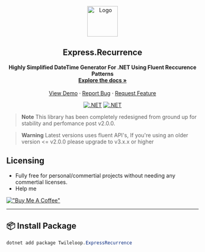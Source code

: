 <!-- PROJECT LOGO -->
<br />
<div align="center">
  <a href="https://github.com/othneildrew/Best-README-Template">
    <img src="https://cdn-icons-png.flaticon.com/512/5299/5299032.png" alt="Logo" width="80" height="80">
  </a>

  <h2 align="center">Express.Recurrence</h2>

  <p align="center">
    <b>Highly Simplified DateTime Generator For .NET Using Fluent Reccurence Patterns</b>
    <br />
    <a href="https://github.com/othneildrew/Best-README-Template"><strong>Explore the docs »</strong></a>
    <br />
    <br />
    <a href="https://github.com/othneildrew/Best-README-Template">View Demo</a>
    ·
    <a href="https://github.com/othneildrew/Best-README-Template/issues">Report Bug</a>
    ·
    <a href="https://github.com/othneildrew/Best-README-Template/issues">Request Feature</a>
  </p>
  
  [![.NET](https://img.shields.io/github/actions/workflow/status/sangeethnandakumar/ExpressRecurrence-Pilot/sonar.yml?branch=master&label=SonarQube%20%28Code%20Quality%29&style=flat-square)](https://www.nuget.org/packages/Twileloop.ExpressRecurrence/)
  [![.NET](https://img.shields.io/nuget/dt/Twileloop.ExpressRecurrence?label=NuGet%20Downloads&style=flat-square)](https://www.nuget.org/packages/Twileloop.ExpressRecurrence/)
  
</div>

> **Note**
> This library has been completely redesigned from ground up for stability and perfomance post v2.0.0.

> **Warning**
Latest versions uses fluent API's, If you're using an older version <= v2.0.0 please upgrade to v3.x.x or higher 

## Licensing
* Fully free for personal/commertial projects without needing any commertial licenses.
* Help me 

[!["Buy Me A Coffee"](https://www.buymeacoffee.com/assets/img/custom_images/orange_img.png)](https://www.buymeacoffee.com/sangeethnanda)

-----

## :package: Install Package

```powershell
dotnet add package Twileloop.ExpressRecurrence
```
